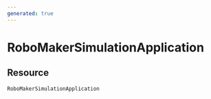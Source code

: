 ```yaml
---
generated: true
---
```


# RoboMakerSimulationApplication


## Resource

```text
RoboMakerSimulationApplication
```



